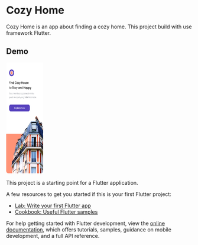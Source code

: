 
# Cozy Home

Cozy Home is an app about finding a cozy home. This project build with use framework Flutter. 


## Demo

<img src="https://github.com/dedikahfi/cozy_home/blob/main/assets/demo/Splash.png" width="100px" height="300px">

This project is a starting point for a Flutter application.

A few resources to get you started if this is your first Flutter project:

- [Lab: Write your first Flutter app](https://docs.flutter.dev/get-started/codelab)
- [Cookbook: Useful Flutter samples](https://docs.flutter.dev/cookbook)

For help getting started with Flutter development, view the
[online documentation](https://docs.flutter.dev/), which offers tutorials,
samples, guidance on mobile development, and a full API reference.
